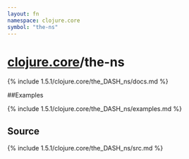 ```yaml
---
layout: fn
namespace: clojure.core
symbol: "the-ns"
---
```


# [clojure.core](../)/the-ns

{% include 1.5.1/clojure.core/the_DASH_ns/docs.md %}

##Examples

{% include 1.5.1/clojure.core/the_DASH_ns/examples.md %}
## Source
{% include 1.5.1/clojure.core/the_DASH_ns/src.md %}

